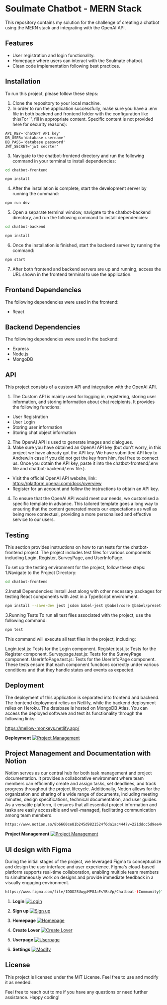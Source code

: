 # Soulmate Chatbot - MERN Stack
This repository contains my solution for the challenge of creating a chatbot using the MERN stack and integrating with the OpenAI API.

## Features
 - User registration and login functionality.
 - Homepage where users can interact with the Soulmate chatbot.
 - Clean code implementation following best practices.


## Installation
To run this project, please follow these steps:

1. Clone the repository to your local machine.
2. In order to run the application successfully, make sure you have a .env file in both backend and frontend folder with the configuration like this(For '', fill in appropriate content. Specific content is not provided here for security reasons):
``` plaintext
API_KEY='chatGPT API key'
DB_USER='database username'
DB_PASS='database password'
JWT_SECRET='jwt secrter'
```
3. Navigate to the chatbot-frontend directory and run the following command in your terminal to install dependencies:
```bash
cd chatbot-frontend
```
```bash
npm install
```
4. After the installation is complete, start the development server by running the command:
```bash
npm run dev
```
5. Open a separate terminal window, navigate to the chatbot-backend directory, and run the following command to install dependencies:
```bash
cd chatbot-backend
```
```bash
npm install
```
6. Once the installation is finished, start the backend server by running the command:
```bash
npm start
```
7. After both frontend and backend servers are up and running, access the URL shown in the frontend terminal to use the application.

## Frontend Dependencies
The following dependencies were used in the frontend:
- React

## Backend Dependencies
The following dependencies were used in the backend:
- Express
- Node.js
- MongoDB

## API
This project consists of a custom API and integration with the OpenAI API.
1. The Custom API is mainly used for logging in, registering, storing user information, and storing information about chat recipients. It provides the following functions:
- User Registration
- User Login
- Storing user information
- Storing chat object information
2. The OpenAI API is used to generate images and dialogues.
3. Make sure you have obtained an OpenAI API key (but don't worry, in this project we have already got the API key. We have submitted API key to Andrew.In case if you did not get the key from him, feel free to connect us. Once you obtain the API  key, paste it into the chatbot-frontend/.env file and chatbot-backend/.env file.). 
- Visit the official OpenAI API website, link: https://platform.openai.com/docs/overview
- Register for an account and follow the instructions to obtain an API key.
4. To ensure that the OpenAI API would meet our needs, we customised a specific template in advance. This tailored template goes a long way to ensuring that the content generated meets our expectations as well as being more contextual, providing a more personalised and effective service to our users.


## Testing

This section provides instructions on how to run tests for the chatbot-frontend project. The project includes test files for various components including Login, Register, SurveyPage, and UserInfoPage.

To set up the testing environment for the project, follow these steps:
1.Navigate to the Project Directory:
```bash
cd chatbot-frontend
```
2.Install Dependencies:
Install Jest along with other necessary packages for testing React components with Jest in a TypeScript environment.
```bash
npm install --save-dev jest jsdom babel-jest @babel/core @babel/preset-env typescript ts-jest
```

3.Running Tests
To run all test files associated with the project, use the following command:
```bash
npm test
```
This command will execute all test files in the project, including:

Login.test.js: Tests for the Login component.
Register.test.js: Tests for the Register component.
Surveypage.test.js: Tests for the SurveyPage component.
UserInfoPage.test.js: Tests for the UserInfoPage component.
These tests ensure that each component functions correctly under various conditions and that they handle states and events as expected.

## Deployment
The deployment of this application is separated into frontend and backend. The frontend deployment relies on Netlify, while the backend deployment relies on Heroku. The database is hosted on MongoDB Atlas. You can access the deployed software and test its functionality through the following links:

https://mellow-monkeys.netlify.app/

**Deployment**
   [![Project Management](https://imgur.com/IFhV9S0.png)](https://imgur.com/IFhV9S0)

## Project Management and Documentation with Notion 
Notion serves as our central hub for both task management and project documentation. It provides a collaborative environment where team members can efficiently create and assign tasks, set deadlines, and track progress throughout the project lifecycle. Additionally, Notion allows for the organization and sharing of a wide range of documents, including meeting minutes, design specifications, technical documentation, and user guides. As a versatile platform, it ensures that all essential project information and tasks are easily accessible and well-managed, facilitating communication among team members.
```bash
https://www.notion.so/8b6660ce81b245d9821524f6da1ac444?v=221ddcc5d9ee4405a77a14c518783d0f
```
**Project Management**
   [![Project Management](https://imgur.com/x5XmdOm.png)](https://imgur.com/x5XmdOm)

## UI design with Figma
During the initial stages of the project, we leveraged Figma to conceptualize and design the user interface and user experience. Figma's cloud-based platform supports real-time collaboration, enabling multiple team members to simultaneously work on designs and provide immediate feedback in a visually engaging environment.
```bash
https://www.figma.com/file/1DOO2SUwypMP8JaEsYBsVp/Chatboat-(Community)?type=design&node-id=0-1&mode=design&t=zJFRnFMNk78Dok8S-0
```

1. **Login**
   [![Login](https://i.imgur.com/iVl1aSh.png)](https://imgur.com/iVl1aSh)

2. **Sign up**
   [![Sign up](https://i.imgur.com/iLLZE6T.png)](https://imgur.com/iLLZE6T)

3. **Homepage**
   [![Homepage](https://i.imgur.com/Lk9Rz9H.png)](https://imgur.com/Lk9Rz9H)

4. **Create Lover**
   [![Create Lover](https://i.imgur.com/1IuzUiZ.png)](https://imgur.com/1IuzUiZ)

5. **Userpage**
   [![Userpage](https://i.imgur.com/nG2GcOV.png)](https://imgur.com/nG2GcOV)

6. **Settings**
   [![Modify](https://i.imgur.com/7n828NO.png)](https://imgur.com/7n828NO)

   
## License
This project is licensed under the MIT License. Feel free to use and modify it as needed.

Feel free to reach out to me if you have any questions or need further assistance. Happy coding!
